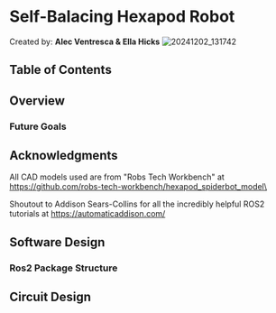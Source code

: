 # Self-Balacing Hexapod Robot
Created by: **Alec Ventresca & Ella Hicks**
![20241202_131742](https://github.com/user-attachments/assets/5de234e7-d59f-4bf5-8e5d-8d2eb02bb3d5)


## Table of Contents

## Overview
### Future Goals

## Acknowledgments
All CAD models used are from "Robs Tech Workbench" at https://github.com/robs-tech-workbench/hexapod_spiderbot_model\  
  
Shoutout to Addison Sears-Collins for all the incredibly helpful ROS2 tutorials at https://automaticaddison.com/

## Software Design
### Ros2 Package Structure

## Circuit Design

